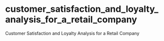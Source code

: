 # customer_satisfaction_and_loyalty_analysis_for_a_retail_company
Customer Satisfaction and Loyalty Analysis for a Retail Company

